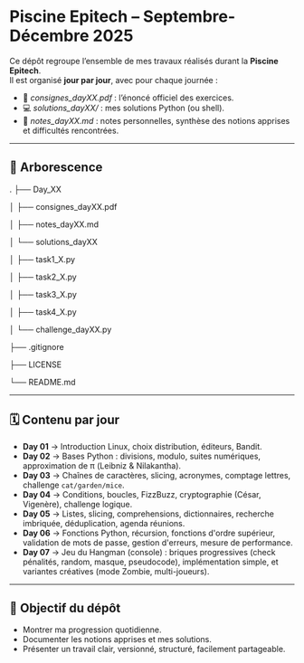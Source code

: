 ﻿# Piscine Epitech – Septembre-Décembre 2025

Ce dépôt regroupe l’ensemble de mes travaux réalisés durant la **Piscine Epitech**.  
Il est organisé **jour par jour**, avec pour chaque journée :  
- 📄 *consignes_dayXX.pdf* : l’énoncé officiel des exercices.  
- 💻 *solutions_dayXX/* : mes solutions Python (ou shell).  
- 📝 *notes_dayXX.md* : notes personnelles, synthèse des notions apprises et difficultés rencontrées.  

---

## 📂 Arborescence
.
├── Day_XX 

│ ├── consignes_dayXX.pdf

│ ├── notes_dayXX.md

│ └── solutions_dayXX

│ ├── task1_X.py

│ ├── task2_X.py

│ ├── task3_X.py

│ ├── task4_X.py

│ └── challenge_dayXX.py

├── .gitignore

├── LICENSE

└── README.md

---

## 🗓️ Contenu par jour

- **Day 01** → Introduction Linux, choix distribution, éditeurs, Bandit.  
- **Day 02** → Bases Python : divisions, modulo, suites numériques, approximation de π (Leibniz & Nilakantha).  
- **Day 03** → Chaînes de caractères, slicing, acronymes, comptage lettres, challenge `cat/garden/mice`.  
- **Day 04** → Conditions, boucles, FizzBuzz, cryptographie (César, Vigenère), challenge logique.  
- **Day 05** → Listes, slicing, comprehensions, dictionnaires, recherche imbriquée, déduplication, agenda réunions.  
- **Day 06** → Fonctions Python, récursion, fonctions d'ordre supérieur, validation de mots de passe, gestion d'erreurs, mesure de performance.
- **Day 07** → Jeu du Hangman (console) : briques progressives (check pénalités, random, masque, pseudocode), implémentation simple, et variantes créatives (mode Zombie, multi-joueurs).  

---

## 🎯 Objectif du dépôt

- Montrer ma progression quotidienne.  
- Documenter les notions apprises et mes solutions.  
- Présenter un travail clair, versionné, structuré, facilement partageable.  
